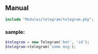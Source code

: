## Manual
```php
include "Modules/telegram/telegram.php";
```
### sample:
```php
$telegram = new Telegram('bot', 'id');
$telegram->telegram('some msg');
```
